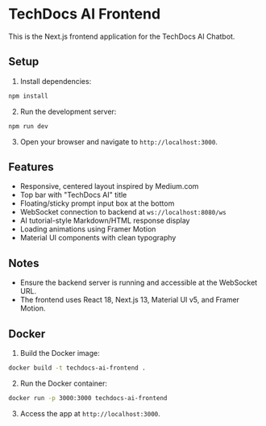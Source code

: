 # TechDocs AI Frontend

This is the Next.js frontend application for the TechDocs AI Chatbot.

## Setup

1. Install dependencies:

```bash
npm install
```

2. Run the development server:

```bash
npm run dev
```

3. Open your browser and navigate to `http://localhost:3000`.

## Features

- Responsive, centered layout inspired by Medium.com
- Top bar with "TechDocs AI" title
- Floating/sticky prompt input box at the bottom
- WebSocket connection to backend at `ws://localhost:8080/ws`
- AI tutorial-style Markdown/HTML response display
- Loading animations using Framer Motion
- Material UI components with clean typography

## Notes

- Ensure the backend server is running and accessible at the WebSocket URL.
- The frontend uses React 18, Next.js 13, Material UI v5, and Framer Motion.

## Docker

1. Build the Docker image:

```bash
docker build -t techdocs-ai-frontend .
```

2. Run the Docker container:

```bash
docker run -p 3000:3000 techdocs-ai-frontend
```

3. Access the app at `http://localhost:3000`.